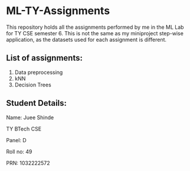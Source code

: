 # ML-TY-Assignments

This repository holds all the assignments performed by me in the ML Lab for TY CSE semester 6.
This is not the same as my miniproject step-wise application, as the datasets used for each assignment is different.

## List of assignments:
1. Data preprocessing
2. kNN
3. Decision Trees

## Student Details:
Name: Juee Shinde

TY BTech CSE

Panel: D

Roll no: 49

PRN: 1032222572

